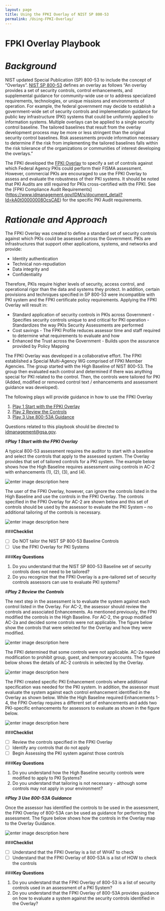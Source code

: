 ```yaml
---
layout: page
title: Using the FPKI Overlay of NIST SP 800-53
permalink: /Using-FPKI-Overlay/
---
```


**FPKI Overlay Playbook**
======================
**_Background_**
======================
NIST updated Special Publication (SP) 800-53 to include the concept of “Overlays”.  [NIST SP 800-53](http://nvlpubs.nist.gov/nistpubs/SpecialPublications/NIST.SP.800-53r4.pdf) defines an overlay as follows “An overlay provides a set of security controls, control enhancements, and supplemental guidance for community-wide use or to address specialized requirements, technologies, or unique missions and environments of operation. For example, the federal government may decide to establish a government-wide set of security controls and implementation guidance for public key infrastructure (PKI) systems that could be uniformly applied to information systems. Multiple overlays can be applied to a single security control baseline. The tailored baselines that result from the overlay development process may be more or less stringent than the original security control baselines. Risk assessments provide information necessary to determine if the risk from implementing the tailored baselines falls within the risk tolerance of the organizations or communities of interest developing the overlays.”

The FPKI developed the [FPKI Overlay](https://www.idmanagement.gov/IDM/servlet/fileField?entityId=ka0t0000000TNQtAAO&field=File__Body__s) to specify a set of controls against which Federal Agency PKIs could perform their FISMA assessment.  However, commercial PKIs are encouraged to use the FPKI Overlay to assess and evaluate the robustness of their PKI systems.  It should be noted that PKI Audits are still required for PKIs cross-certified with the FPKI.  See the [FPKI Compliance Audit Requirements] (https://www.idmanagement.gov/IDM/s/document_detail?Id=kA0t00000008OcsCAE) for the specific PKI Audit requirements.

**_Rationale and Approach_**
======================
 
The FPKI Overlay was created to define a standard set of security controls against which PKIs could be assessed across the Government.  PKIs are Infrastructures that support other applications, systems, and networks and provide:
- Identity authentication
- Technical non-repudiation
- Data integrity and 
- Confidentiality  

Therefore, PKIs require higher levels of security, access control, and operational rigor than the data and systems they protect.  In addition, certain provisions and techniques specified in SP 800-53 were incompatible with PKI system and the FPKI certificate policy requirements.  Applying the FPKI Overlay will result in:
- Standard application of security controls in PKIs across Government
      - Specifies security controls unique to and critical for PKI operation
      - Standardizes the way PKIs Security Assessments are performed
- Cost savings 
      - The FPKI Profile reduces assessor time and staff required to determine what requirements to evaluate and how
- Enhanced the Trust across the Government
      - Builds upon the assurance provided by Policy Mapping

The FPKI Overlay was developed in a collaborative effort. The FPKI established a Special Multi-Agency WG comprised of FPKI Member Agencies.  The group started with the High Baseline of NIST 800-53. The group then evaluated each control and determined if there was anything special for PKI related to the control.  Then, the controls were tailored for PKI (Added, modified or removed control text / enhancements and assessment guidance was developed).

The following plays will provide guidance in how to use the FPKI Overlay

1. [Play 1 Start with the FPKI Overlay](#play-1-start-with-the-fpki-overlay)
2. [Play 2 Review the Controls](#play-2-review-the-controls)
3. [Play 3 Use 800-53A Guidance](#play-3-use-800-53a-guidance)

Questions related to this playbook should be directed to  [idmanagement@gsa.gov](mailto:idmanagement@gsa.gov).

#***Play 1 Start with the FPKI Overlay***

A typical 800-53 assessment requires the auditor to start with a baseline and select the controls that apply to the assessed system. The Overlay provides that set of tailored controls for a PKI system. The example below shows how the High Baseline requires assessment using controls in AC\-2 with enhancements (1), (2), (3), and (4).

![enter image description here](https://raw.githubusercontent.com/dasgituser/fpki-guides/staging/img/Overlay-AC-2_Enhancements_Table.jpg) 

The user of the FPKI Overlay, however, can ignore the controls listed in the High Baseline and use the controls in the FPKI Overlay.  The controls specified in the FPKI Overlay for AC-2 are shown below and this set of controls should be used by the assessor to evaluate the PKI System – no additional tailoring of the controls is necessary.

![enter image description here](https://raw.githubusercontent.com/dasgituser/fpki-guides/staging/img/Overlay-AC-2_Overlay_Table.jpg) 

###**Checklist**

 - [ ] Do NOT tailor the NIST SP 800-53 Baseline Controls
 - [ ] Use the FPKI Overlay for PKI Systems

###**Key Questions**

1. Do you understand that the NIST SP 800-53 Baseline set of security controls does not need to be tailored?
2. Do you recognize that the FPKI Overlay is a pre-tailored set of security controls assessors can use to evaluate PKI systems?

#***Play 2 Review the Controls***

The next step in the assessment is to evaluate the system against each control listed in the Overlay.  For AC-2, the assessor should review the controls and associated Enhancements.  As mentioned previously, the FPKI modified the controls in the High Baseline.  For AC-2, the group modified AC\-2a and decided some controls were not applicable.  The figure below show the controls that were selected for the Overlay and how they were modified.

![enter image description here](https://raw.githubusercontent.com/dasgituser/fpki-guides/staging/img/Overlay-AC-2_Table.jpg) 

The FPKI determined that some controls were not applicable. AC-2a needed modification to prohibit group, guest, and temporary accounts. The figure below shows the details of AC-2 controls in selected by the Overlay.

![enter image description here](https://raw.githubusercontent.com/dasgituser/fpki-guides/staging/img/Overlay-AC-2.jpg)

The FPKI created specific PKI Enhancement controls where additional specification was needed for the PKI system.  In addition, the assessor must evaluate the system against each control enhancement identified in the Overlay as shown below.  While the High Baseline required Enhancements 1\-4, the FPKI Overlay requires a different set of enhancements and adds two PKI\-specific enhancements for assessors to evaluate as shown in the figure below.

![enter image description here](https://raw.githubusercontent.com/dasgituser/fpki-guides/staging/img/Overlay-AC-2_Enhancements_FPKI.jpg) 

###**Checklist**

 - [ ] Review the controls specified in the FPKI Overlay
 - [ ] Identify any controls that do not apply 
 - [ ] Begin Assessing the PKI system against those controls

###**Key Questions**

1. Do you understand how the High Baseline security controls were modified to apply to PKI Systems?
2. Do you understand that tailoring is not necessary \- although some controls may not apply in your environment?

#***Play 3 Use 800-53A Guidance***

Once the assessor has identified the controls to be used in the assessment, the FPKI Overlay of 800\-53A can be used as guidance for performing the assessment.  The figure below shows how the controls in the Overlay map to the Overlay Guidance.

![enter image description here](https://raw.githubusercontent.com/dasgituser/fpki-guides/staging/img/Overlay-FPKI_Overlay_Guidance.jpg) 

###**Checklist**

- [ ] Understand that the FPKI Overlay is a list of WHAT to check 
- [ ] Understand that the FPKI Overlay of 800-53A is a list of HOW to check the controls

###**Key Questions**

1. Do you understand that the FPKI Overlay of 800-53 is a list of security controls used in an assessment of a PKI System?
2. Do you understand that the FPKI Overlay of 800-53A provides guidance on how to evaluate a system against the security controls identified in the Overlay?
